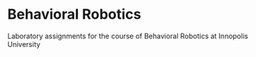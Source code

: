 # Behavioral Robotics
Laboratory assignments for the course of Behavioral Robotics at Innopolis University
